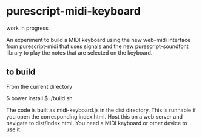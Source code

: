 purescript-midi-keyboard
========================

work in progress

An experiment to build a MIDI keyboard using the new web-midi interface from purescript-midi that uses signals and the new purescript-soundfont library to play the notes that are selected on the keyboard.


## to build

From the current directory

   $ bower install
   $ ./build.sh
   
The code is built as midi-keyboard.js in the dist directory. This is runnable if you open the corresponding index.html.  Host this on a web server and navigate to dist/index.html.  You need a MIDI keyboard or other device to use it.